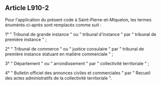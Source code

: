Article L910-2
----
Pour l'application du présent code à Saint-Pierre-et-Miquelon, les termes
énumérés ci-après sont remplacés comme suit :

1° " Tribunal de grande instance " ou " tribunal d'instance " par " tribunal de
première instance " ;

2° " Tribunal de commerce " ou " justice consulaire " par " tribunal de première
instance statuant en matière commerciale " ;

3° " Département " ou " arrondissement " par " collectivité territoriale " ;

4° " Bulletin officiel des annonces civiles et commerciales " par " Recueil des
actes administratifs de la collectivité territoriale ".
